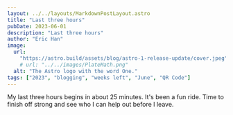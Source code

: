 ```yaml
---
layout: ../../layouts/MarkdownPostLayout.astro
title: "Last three hours"
pubDate: 2023-06-01
description: "Last three hours"
author: "Eric Han"
image:
  url:
    "https://astro.build/assets/blog/astro-1-release-update/cover.jpeg"
    # url: "../../images/PlateMath.png"
  alt: "The Astro logo with the word One."
tags: ["2023", "blogging", "weeks left", "June", "QR Code"]
---
```


My last three hours begins in about 25 minutes. It's been a fun ride. Time to finish off strong and see who I can help out before I leave.
